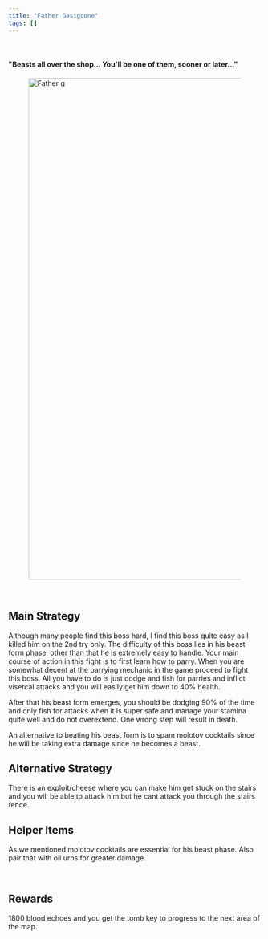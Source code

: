 ```yaml
---
title: "Father Gasigcone"
tags: []
---
```




<br />

#### "Beasts all over the shop... You'll be one of them, sooner or later..."
<figure>
<img src="../images/father-g.jpg" class="rounded-md my-8" alt="Father g" style="width:1000px;border-radius:8px:">
</figure>



<br /> 

## Main Strategy
Although many people find this boss hard, I find this boss quite easy as I killed him on the 2nd try only. The difficulty of this boss lies in his beast form phase, other than that he is extremely easy to handle. Your main course of action in this fight is to first learn how to parry. When you are somewhat decent at the parrying mechanic in the game proceed to fight this boss. All you have to do is just dodge and fish for parries and inflict visercal attacks and you will easily get him down to 40% health. 

After that his beast form emerges, you should be dodging 90% of the time and only fish for attacks when it is super safe and manage your stamina quite well and do not overextend. One wrong step will result in death.

An alternative to beating his beast form is to spam molotov cocktails since he will be taking extra damage since he becomes a beast.


## Alternative Strategy
There is an exploit/cheese where you can make him get stuck on the stairs and you will be able to attack him but he cant attack you through the stairs fence.


## Helper Items
As we mentioned molotov cocktails are essential for his beast phase. Also pair that with oil urns for greater damage.

<br /> 



## Rewards
1800 blood echoes and you get the tomb key to progress to the next area of the map. 